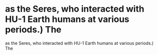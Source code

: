 # as the Seres, who interacted with HU-1 Earth humans at various periods.) The

as the Seres, who interacted with HU-1 Earth humans at various periods.) The